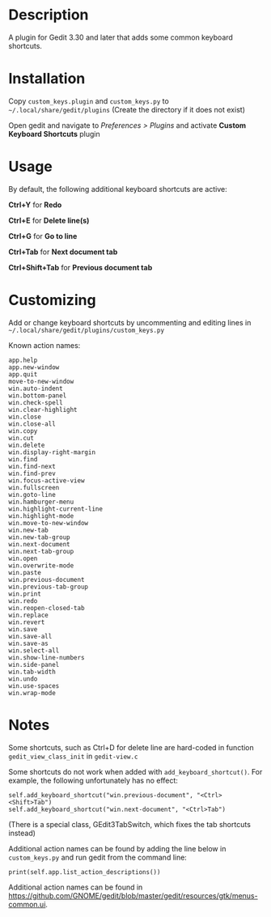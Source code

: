 # Description

A plugin for Gedit 3.30 and later that adds some common keyboard shortcuts.

# Installation

Copy `custom_keys.plugin` and `custom_keys.py` to `~/.local/share/gedit/plugins` (Create the directory if it does not exist)

Open gedit and navigate to *Preferences > Plugins* and activate **Custom Keyboard Shortcuts** plugin

# Usage

By default, the following additional keyboard shortcuts are active:

**Ctrl+Y** for **Redo**

**Ctrl+E** for **Delete line(s)**

**Ctrl+G** for **Go to line**

**Ctrl+Tab** for **Next document tab**

**Ctrl+Shift+Tab** for **Previous document tab**

# Customizing

Add or change keyboard shortcuts by uncommenting and editing lines in `~/.local/share/gedit/plugins/custom_keys.py`

Known action names:

```
app.help
app.new-window
app.quit
move-to-new-window
win.auto-indent
win.bottom-panel
win.check-spell
win.clear-highlight
win.close
win.close-all
win.copy
win.cut
win.delete
win.display-right-margin
win.find
win.find-next
win.find-prev
win.focus-active-view
win.fullscreen
win.goto-line
win.hamburger-menu
win.highlight-current-line
win.highlight-mode
win.move-to-new-window
win.new-tab
win.new-tab-group
win.next-document
win.next-tab-group
win.open
win.overwrite-mode
win.paste
win.previous-document
win.previous-tab-group
win.print
win.redo
win.reopen-closed-tab
win.replace
win.revert
win.save
win.save-all
win.save-as
win.select-all
win.show-line-numbers
win.side-panel
win.tab-width
win.undo
win.use-spaces
win.wrap-mode
```

# Notes

Some shortcuts, such as Ctrl+D for delete line are hard-coded in function `gedit_view_class_init` in `gedit-view.c`

Some shortcuts do not work when added with `add_keyboard_shortcut()`. For example, the following unfortunately has no effect:
```
self.add_keyboard_shortcut("win.previous-document", "<Ctrl><Shift>Tab")
self.add_keyboard_shortcut("win.next-document", "<Ctrl>Tab")
```
(There is a special class, GEdit3TabSwitch, which fixes the tab shortcuts instead)


Additional action names can be found by adding the line below in `custom_keys.py` and run gedit from the command line:

	print(self.app.list_action_descriptions())

Additional action names can be found in https://github.com/GNOME/gedit/blob/master/gedit/resources/gtk/menus-common.ui.
